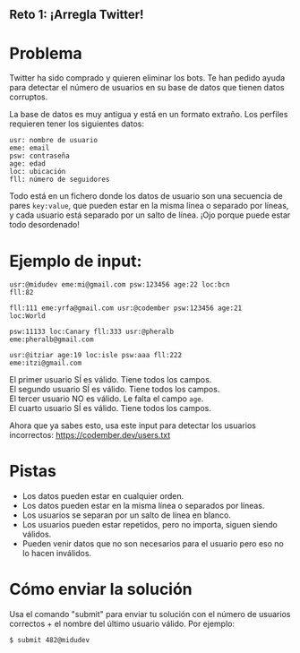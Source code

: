## Reto 1: ¡Arregla Twitter!

# Problema

Twitter ha sido comprado y quieren eliminar los bots. Te han pedido ayuda para detectar el número de usuarios en su base de datos que tienen datos corruptos.

La base de datos es muy antigua y está en un formato extraño. Los perfiles requieren tener los siguientes datos:
```
usr: nombre de usuario
eme: email
psw: contraseña
age: edad
loc: ubicación
fll: número de seguidores
```

Todo está en un fichero donde los datos de usuario son una secuencia de pares `key:value`, que pueden estar en la misma línea o separado por líneas, y cada usuario está separado por un salto de línea. ¡Ojo porque puede estar todo desordenado!

# Ejemplo de input:

```
usr:@midudev eme:mi@gmail.com psw:123456 age:22 loc:bcn
fll:82

fll:111 eme:yrfa@gmail.com usr:@codember psw:123456 age:21
loc:World

psw:11133 loc:Canary fll:333 usr:@pheralb
eme:pheralb@gmail.com

usr:@itziar age:19 loc:isle psw:aaa fll:222
eme:itzi@gmail.com
```

El primer usuario SÍ es válido. Tiene todos los campos.  
El segundo usuario SÍ es válido. Tiene todos los campos.  
El tercer usuario NO es válido. Le falta el campo `age`.  
El cuarto usuario SÍ es válido. Tiene todos los campos.

Ahora que ya sabes esto, usa este input para detectar los usuarios incorrectos: https://codember.dev/users.txt

# Pistas

- Los datos pueden estar en cualquier orden.
- Los datos pueden estar en la misma línea o separados por líneas.
- Los usuarios se separan por un salto de línea en blanco.
- Los usuarios pueden estar repetidos, pero no importa, siguen siendo válidos.
- Pueden venir datos que no son necesarios para el usuario pero eso no lo hacen inválidos.

# Cómo enviar la solución

Usa el comando "submit" para enviar tu solución con el número de usuarios correctos + el nombre del último usuario válido. Por ejemplo:

`$ submit 482@midudev`
